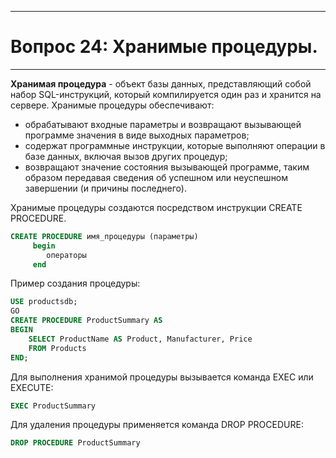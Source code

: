 ___
# Вопрос 24: Хранимые процедуры.
___

**Хранимая процедура** - объект базы данных, представляющий собой набор SQL-инструкций, который компилируется один раз и хранится на сервере.
Хранимые процедуры обеспечивают:
* обрабатывают входные параметры и возвращают вызывающей программе значения в виде выходных параметров;
* содержат программные инструкции, которые выполняют операции в базе данных, включая вызов других процедур;
* возвращают значение состояния вызывающей программе, таким образом передавая сведения об успешном или неуспешном завершении (и причины последнего).

Хранимые процедуры создаются посредством инструкции CREATE PROCEDURE.
```sql
CREATE PROCEDURE имя_процедуры (параметры)
     begin
        операторы
     end
```

Пример создания процедуры:
```sql
USE productsdb;
GO
CREATE PROCEDURE ProductSummary AS
BEGIN
    SELECT ProductName AS Product, Manufacturer, Price
    FROM Products
END;
```

Для выполнения хранимой процедуры вызывается команда EXEC или EXECUTE:
```sql
EXEC ProductSummary
```

Для удаления процедуры применяется команда DROP PROCEDURE:
```sql
DROP PROCEDURE ProductSummary
```